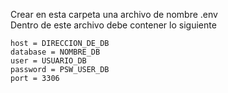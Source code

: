Crear en esta carpeta una archivo de nombre .env \
Dentro de este archivo debe contener lo siguiente

```PY
host = DIRECCION_DE_DB
database = NOMBRE_DB
user = USUARIO_DB
password = PSW_USER_DB
port = 3306
```
